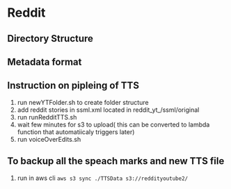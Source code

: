 # Reddit


## Directory Structure

## Metadata format

## Instruction on pipleing of TTS
1) run newYTFolder.sh to create folder structure
2) add reddit stories in ssml.xml located in reddit_yt_/ssml/original
3) run runRedditTTS.sh
4) wait few minutes for s3 to upload( this can be converted to lambda function that automatiicaly triggers later)
5) run voiceOverEdits.sh

## To backup all the speach marks and new TTS file
1) run in aws cli
    `aws s3 sync ./TTSData s3://reddityoutube2/`





